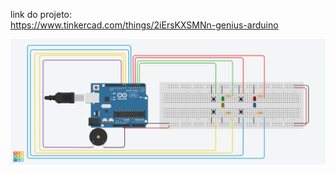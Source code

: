 link do projeto: <br>
https://www.tinkercad.com/things/2iErsKXSMNn-genius-arduino

![Projeto Arduino Tinker](./genius_arduino.png)

